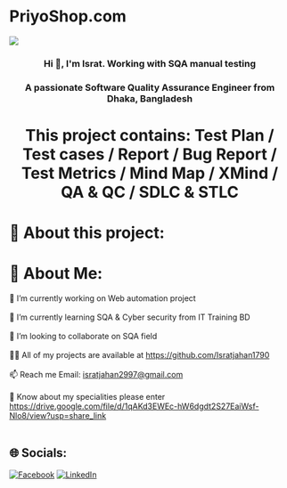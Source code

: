 # PriyoShop.com
![](https://images.thedailystar.net/sites/default/files/feature/images/priyoshop-logo-transparent-bg-for-white-bg.png)


<h3 align="center">Hi 👋, I'm Israt. Working with SQA manual testing</h3>
<h3 align="center">A passionate Software Quality Assurance Engineer from Dhaka, Bangladesh</h3>
<h1 align="center">This project contains: Test Plan / Test cases / Report / Bug Report / Test Metrics / Mind Map / XMind / QA & QC / SDLC & STLC</h1>

# 💫 About this project:


# 💫 About Me:
🔭 I’m currently working on Web automation project<br><br>🌱 I’m currently learning SQA & Cyber security from IT Training BD<br><br>👯 I’m looking to collaborate on SQA field<br><br>👨‍💻 All of my projects are available at https://github.com/Isratjahan1790<br><br>📫 Reach me Email: isratjahan2997@gmail.com<br><br>📄 Know about my specialities please enter https://drive.google.com/file/d/1qAKd3EWEc-hW6dgdt2S27EaiWsf-Nlo8/view?usp=share_link<br><br>


## 🌐 Socials:
[![Facebook](https://img.shields.io/badge/Facebook-%231877F2.svg?logo=Facebook&logoColor=white)](https://facebook.com/ishratjahan.1790) [![LinkedIn](https://img.shields.io/badge/LinkedIn-%230077B5.svg?logo=linkedin&logoColor=white)](https://linkedin.com/in/israt-jahan1790) 

